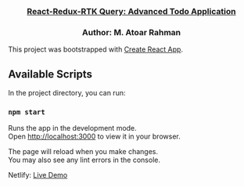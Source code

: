 <!-- PROJECT LOGO -->
<br />
 <p align="center">
    <h3 align="center "><a href="#" target="_blank" >React-Redux-RTK Query: Advanced Todo Application</a></h3>
    <h3 align="center ">Author: M. Atoar Rahman</h3>
</p>

<!-- TABLE OF CONTENTS -->
This project was bootstrapped with [Create React App](https://github.com/facebook/create-react-app).

## Available Scripts

In the project directory, you can run:

### `npm start`

Runs the app in the development mode.\
Open [http://localhost:3000](http://localhost:3000) to view it in your browser.

The page will reload when you make changes.\
You may also see any lint errors in the console.


<p>Netlify: <a href="https://cozy-chimera-861ebf.netlify.app" target="_blank" >Live Demo</a></p>